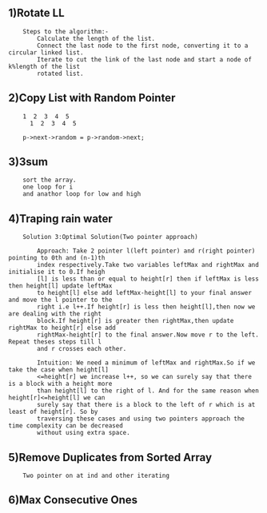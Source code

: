 ## 1)Rotate LL
        Steps to the algorithm:-
            Calculate the length of the list.
            Connect the last node to the first node, converting it to a circular linked list.
            Iterate to cut the link of the last node and start a node of k%length of the list
            rotated list.

## 2)Copy List with Random Pointer
        1  2  3  4  5
          1  2  3  4  5

        p->next->random = p->random->next;

## 3)3sum
        sort the array.
        one loop for i 
        and anathor loop for low and high

## 4)Traping rain water
        Solution 3:Optimal Solution(Two pointer approach)

            Approach: Take 2 pointer l(left pointer) and r(right pointer) pointing to 0th and (n-1)th
            index respectively.Take two variables leftMax and rightMax and initialise it to 0.If heigh
            [l] is less than or equal to height[r] then if leftMax is less then height[l] update leftMax 
            to height[l] else add leftMax-height[l] to your final answer and move the l pointer to the 
            right i.e l++.If height[r] is less then height[l],then now we are dealing with the right 
            block.If height[r] is greater then rightMax,then update rightMax to height[r] else add 
            rightMax-height[r] to the final answer.Now move r to the left. Repeat theses steps till l 
            and r crosses each other.

            Intuition: We need a minimum of leftMax and rightMax.So if we take the case when height[l]
            <=height[r] we increase l++, so we can surely say that there is a block with a height more 
            than height[l] to the right of l. And for the same reason when height[r]<=height[l] we can 
            surely say that there is a block to the left of r which is at least of height[r]. So by 
            traversing these cases and using two pointers approach the time complexity can be decreased 
            without using extra space.

## 5)Remove Duplicates from Sorted Array
        Two pointer on at ind and other iterating

## 6)Max Consecutive Ones